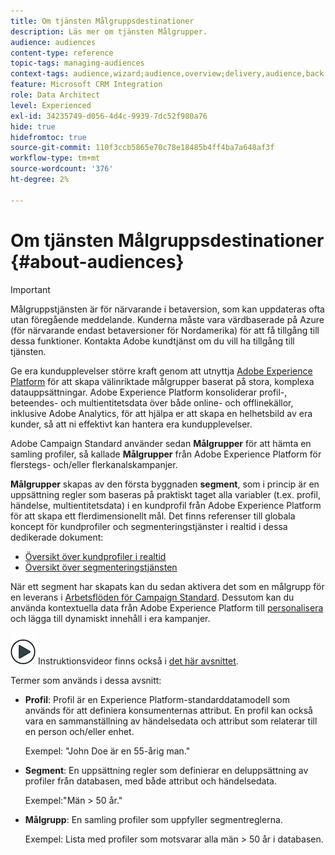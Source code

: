 ```yaml
---
title: Om tjänsten Målgruppsdestinationer
description: Läs mer om tjänsten Målgrupper.
audience: audiences
content-type: reference
topic-tags: managing-audiences
context-tags: audience,wizard;audience,overview;delivery,audience,back
feature: Microsoft CRM Integration
role: Data Architect
level: Experienced
exl-id: 34235749-d056-4d4c-9939-7dc52f980a76
hide: true
hidefromtoc: true
source-git-commit: 110f3ccb5865e70c78e18485b4ff4ba7a648af3f
workflow-type: tm+mt
source-wordcount: '376'
ht-degree: 2%

---
```


# Om tjänsten Målgruppsdestinationer {#about-audiences}

>[!IMPORTANT]
>
>Målgruppstjänsten är för närvarande i betaversion, som kan uppdateras ofta utan föregående meddelande. Kunderna måste vara värdbaserade på Azure (för närvarande endast betaversioner för Nordamerika) för att få tillgång till dessa funktioner. Kontakta Adobe kundtjänst om du vill ha tillgång till tjänsten.

Ge era kundupplevelser större kraft genom att utnyttja [Adobe Experience Platform](https://experienceleague.adobe.com/docs/experience-platform/landing/home.html) för att skapa välinriktade målgrupper baserat på stora, komplexa datauppsättningar. Adobe Experience Platform konsoliderar profil-, beteendes- och multientitetsdata över både online- och offlinekällor, inklusive Adobe Analytics, för att hjälpa er att skapa en helhetsbild av era kunder, så att ni effektivt kan hantera era kundupplevelser.

Adobe Campaign Standard använder sedan **Målgrupper** för att hämta en samling profiler, så kallade **Målgrupper** från Adobe Experience Platform för flerstegs- och/eller flerkanalskampanjer.

**Målgrupper** skapas av den första byggnaden **segment**, som i princip är en uppsättning regler som baseras på praktiskt taget alla variabler (t.ex. profil, händelse, multientitetsdata) i en kundprofil från Adobe Experience Platform för att skapa ett flerdimensionellt mål. Det finns referenser till globala koncept för kundprofiler och segmenteringstjänster i realtid i dessa dedikerade dokument:

* [Översikt över kundprofiler i realtid](https://experienceleague.adobe.com/docs/experience-platform/profile/home.html)
* [Översikt över segmenteringstjänsten](https://experienceleague.adobe.com/docs/experience-platform/segmentation/home.html)

När ett segment har skapats kan du sedan aktivera det som en målgrupp för en leverans i [Arbetsflöden för Campaign Standard](../../integrating/using/aep-targeting-audiences.md). Dessutom kan du använda kontextuella data från Adobe Experience Platform till [personalisera](../../integrating/using/aep-personalizing-campaigns.md) och lägga till dynamiskt innehåll i era kampanjer.

![](assets/do-not-localize/how-to-video.png) Instruktionsvideor finns också i [det här avsnittet](https://experienceleague.adobe.com/docs/campaign-learn/campaign-standard-tutorials/profiles-and-audiences/audience-destinations/audience-destinations-overview.html).

Termer som används i dessa avsnitt:

* **Profil**: Profil är en Experience Platform-standarddatamodell som används för att definiera konsumenternas attribut. En profil kan också vara en sammanställning av händelsedata och attribut som relaterar till en person och/eller enhet.

  Exempel: &quot;John Doe är en 55-årig man.&quot;

* **Segment**: En uppsättning regler som definierar en deluppsättning av profiler från databasen, med både attribut och händelsedata.

  Exempel:&quot;Män > 50 år.&quot;

* **Målgrupp**: En samling profiler som uppfyller segmentreglerna.

  Exempel: Lista med profiler som motsvarar alla män > 50 år i databasen.
